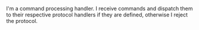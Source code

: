I'm a command processing handler.
I receive commands and dispatch them to their  respective protocol handlers if they are defined, otherwise I reject the protocol.